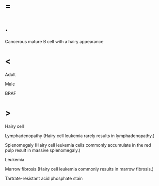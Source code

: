 # =

# .

Cancerous mature B cell with a hairy appearance

# <

Adult

Male

BRAF

# >

Hairy cell

Lymphadenopathy (Hairy cell leukemia rarely results in lymphadenopathy.)

Splenomegaly (Hairy cell leukemia cells commonly accumulate in the red pulp result in massive splenomegaly.)

Leukemia

Marrow fibrosis (Hairy cell leukemia commonly results in marrow fibrosis.)

Tartrate-resistant acid phosphate stain
